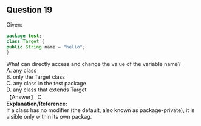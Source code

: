 ## Question 19
Given:  
```java
package test;
class Target {
public String name = "hello";
}
```
What can directly access and change the value of the variable name?  
A. any class  
B. only the Target class  
C. any class in the test package  
D. any class that extends Target   
【Answer】 C  
**Explanation/Reference:**  
If a class has no modifier (the default, also known as package-private), it is visible only within its own packag.  
